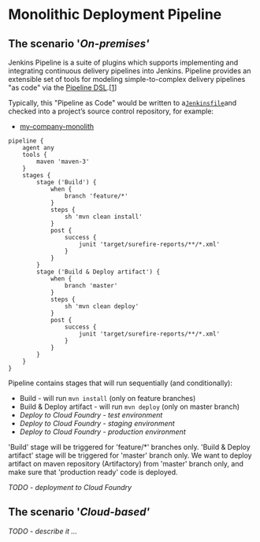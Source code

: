 # Monolithic Deployment Pipeline

## The scenario '_On-premises'_

Jenkins Pipeline is a suite of plugins which supports implementing and integrating continuous delivery pipelines into Jenkins. Pipeline provides an extensible set of tools for modeling simple-to-complex delivery pipelines "as code" via the [Pipeline DSL](https://jenkins.io/doc/book/pipeline/syntax/).\[[1](https://jenkins.io/doc/book/pipeline/#_footnote_1)\]

Typically, this "Pipeline as Code" would be written to a[`Jenkinsfile`](https://jenkins.io/doc/book/pipeline/jenkinsfile/)and checked into a project’s source control repository, for example:

* [my-company-monolith](https://github.com/ivans-innovation-lab/my-company-monolith/blob/master/Jenkinsfile)

```
pipeline {
    agent any
    tools { 
        maven 'maven-3' 
    }
    stages {
        stage ('Build') {
            when {
                branch 'feature/*'
            }
            steps {
                sh 'mvn clean install'
            }
            post {
                success {
                    junit 'target/surefire-reports/**/*.xml' 
                }
            }
        }
        stage ('Build & Deploy artifact') {
            when {
                branch 'master'
            }
            steps {
                sh 'mvn clean deploy'
            }
            post {
                success {
                    junit 'target/surefire-reports/**/*.xml' 
                }
            }
        }
    }
}
```

Pipeline contains stages that will run sequentially \(and conditionally\):

* Build - will run `mvn install` \(only on feature branches\)
* Build & Deploy artifact - will run `mvn deploy`  \(only on master branch\)
* _Deploy to Cloud Foundry - test environment_
* _Deploy to Cloud Foundry - staging environment_
* _Deploy to Cloud Foundry - production environment_

'Build' stage will be triggered for 'feature/\*' branches only. 'Build & Deploy artifact' stage will be triggered for 'master' branch only. We want to deploy artifact on maven repository \(Artifactory\) from 'master' branch only, and make sure that 'production ready' code is deployed.

_TODO - deployment to Cloud Foundry_

## The scenario '_Cloud-based'_

_TODO - describe it ..._



